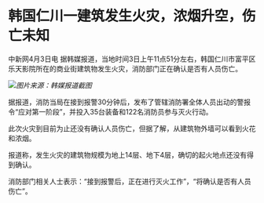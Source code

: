 # 韩国仁川一建筑发生火灾，浓烟升空，伤亡未知

中新网4月3日电 据韩媒报道，当地时间3日上午11点51分左右，韩国仁川市富平区乐天影院所在的商业街建筑物发生火灾，消防部门正在确认是否有人员伤亡。

![](https://inews.gtimg.com/news_bt/OzwlT8ehYKciAxGnIunZwIUoqcy7H5pmwpxaAD-v23C04AA/1000)_图片来源：韩媒报道截图_

据报道，消防当局在接到报警30分钟后，发布了管辖消防署全体人员出动的警报令“应对第一阶段”，并投入35台装备和122名消防员参与灭火行动。

此次火灾到目前为止还没有确认人员伤亡，但据了解，从建筑物外墙可以看到火花和浓烟。

报道称，发生火灾的建筑物规模为地上14层、地下4层，确切的起火地点还没有得到确认。

消防部门相关人士表示：“接到报警后，正在进行灭火工作”，“将确认是否有人员伤亡”。


